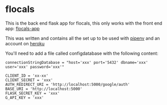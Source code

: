 # flocals

This is the back end flask app for flocals, this only works with the front end app: [flocals-app](https://github.com/faical-allou/flocals-app)

This was written and contains all the set up to be used with [pipenv](https://pipenv.readthedocs.io/en/latest/) and an account on [heroku](https://www.heroku.com/)

You'll need to add a file called configdatabase with the following content:

```
connectionStringDatabase = "host='xxx' port='5432' dbname='xxx' user='xxx' password='xxx'"

CLIENT_ID = 'xx-xx'
CLIENT_SECRET = 'xxx'
AUTH_REDIRECT_URI = 'http://localhost:5000/google/auth'
BASE_URI = 'http://localhost:5000'
FLASK_SECRET_KEY = 'xxx'
G_API_KEY = 'xxx'
```

